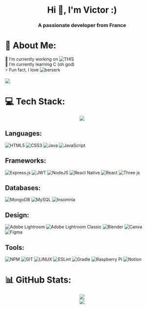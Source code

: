 <h1 align="center">Hi 👋, I'm Victor :)</h1>  
<h3 align="center">A passionate developer from France</h3>  

# 💫 About Me:

🔭 I’m currently working on ![THIS](https://github.com/ISellFreeMoney/OnePieceCU)<br>🌱 I’m currently learning C (oh god)<br>⚡ Fun fact, I love ![berserk](https://youtu.be/yfql31oJk4s)

[![](https://visitcount.itsvg.in/api?id=ISellFreeMoney&icon=1&color=0)](https://visitcount.itsvg.in)

# 💻 Tech Stack:

<div align="center"> 
  <picture>
    <img src="https://github-readme-stats.vercel.app/api/top-langs/?username=ISellFreeMoney&theme=tokyonight&hide_border=true&include_all_commits=true&count_private=true&layout=compact">
  </picture>
</div>

## Languages:

![HTML5](https://img.shields.io/badge/html5-%23E34F26.svg?style=flat&logo=html5&logoColor=white)
![CSS3](https://img.shields.io/badge/css3-%231572B6.svg?style=flat&logo=css3&logoColor=white)
![Java](https://img.shields.io/badge/java-%23ED8B00.svg?style=flat&logo=openjdk&logoColor=white) 
![JavaScript](https://img.shields.io/badge/javascript-%23323330.svg?style=flat&logo=javascript&logoColor=%23F7DF1E)

## Frameworks:
![Express.js](https://img.shields.io/badge/express.js-%23404d59.svg?style=flat&logo=express&logoColor=%2361DAFB) 
![JWT](https://img.shields.io/badge/JWT-black?style=flat&logo=JSON%20web%20tokens) 
![NodeJS](https://img.shields.io/badge/node.js-6DA55F?style=flat&logo=node.js&logoColor=white) 
![React Native](https://img.shields.io/badge/react_native-%2320232a.svg?style=flat&logo=react&logoColor=%2361DAFB) 
![React](https://img.shields.io/badge/react-%2320232a.svg?style=flat&logo=react&logoColor=%2361DAFB) 
![Three js](https://img.shields.io/badge/threejs-black?style=flat&logo=three.js&logoColor=white) 

## Databases:
![MongoDB](https://img.shields.io/badge/MongoDB-%234ea94b.svg?style=flat&logo=mongodb&logoColor=white) ![MySQL](https://img.shields.io/badge/mysql-%2300000f.svg?style=flat&logo=mysql&logoColor=white)     ![Insomnia](https://img.shields.io/badge/Insomnia-black?style=flat&logo=insomnia&logoColor=5849BE) 

## Design:
![Adobe Lightroom](https://img.shields.io/badge/Adobe%20Lightroom-31A8FF.svg?style=flat&logo=Adobe%20Lightroom&logoColor=white) 
![Adobe Lightroom Classic](https://img.shields.io/badge/Adobe%20Lightroom%20Classic-31A8FF.svg?style=flat&logo=Adobe%20Lightroom%20Classic&logoColor=white) 
![Blender](https://img.shields.io/badge/blender-%23F5792A.svg?style=flat&logo=blender&logoColor=white) 
![Canva](https://img.shields.io/badge/Canva-%2300C4CC.svg?style=flat&logo=Canva&logoColor=white) 
![Figma](https://img.shields.io/badge/figma-%23F24E1E.svg?style=flat&logo=figma&logoColor=white) 

## Tools: 
![NPM](https://img.shields.io/badge/NPM-%23CB3837.svg?style=flat&logo=npm&logoColor=white) 
![GIT](https://img.shields.io/badge/Git-fc6d26?style=flat&logo=git&logoColor=white) 
![LINUX](https://img.shields.io/badge/Linux-FCC624?style=flat&logo=linux&logoColor=black) 
![ESLint](https://img.shields.io/badge/ESLint-4B3263?style=flat&logo=eslint&logoColor=white) 
![Gradle](https://img.shields.io/badge/Gradle-02303A.svg?style=flat&logo=Gradle&logoColor=white) 
![Raspberry Pi](https://img.shields.io/badge/-RaspberryPi-C51A4A?style=flat&logo=Raspberry-Pi) 
![Notion](https://img.shields.io/badge/Notion-%23000000.svg?style=flat&logo=notion&logoColor=white)

# 📊 GitHub Stats:
<div align="center"> 
	<picture>
		<img src="https://github-readme-stats.vercel.app/api?username=ISellFreeMoney&theme=tokyonight&hide_border=true&include_all_commits=true&count_private=true">
	</picture>
  <br>
	<picture>
		<img src="https://github-readme-streak-stats.herokuapp.com/?user=ISellFreeMoney&theme=tokyonight&hide_border=true">
	</picture>
</div>

